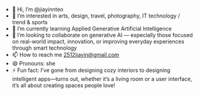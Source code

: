 - 👋 Hi, I’m @jiayinnteo
- 👀 I’m interested in arts, design, travel, photography, IT technology / trend & sports
- 🌱 I’m currently learning Applied Generative Artificial Intelligence 
- 💞️ I’m looking to collaborate on generative AI — especially those focused on real-world impact, innovation, or improving everyday experiences through smart technology
- 📫 How to reach me 2512jiayin@gmail.com
- 😄 Pronouns: she
- ⚡ Fun fact: I’ve gone from designing cozy interiors to designing intelligent apps—turns out, whether it’s a living room or a user interface, it’s all about creating spaces people love!

<!---
jiayinnteo/jiayinnteo is a ✨ special ✨ repository because its `README.md` (this file) appears on your GitHub profile.
You can click the Preview link to take a look at your changes.
--->
